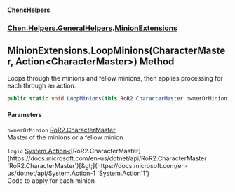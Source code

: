 #### [ChensHelpers](index 'index')
### [Chen.Helpers.GeneralHelpers](Chen_Helpers_GeneralHelpers 'Chen.Helpers.GeneralHelpers').[MinionExtensions](Chen_Helpers_GeneralHelpers_MinionExtensions 'Chen.Helpers.GeneralHelpers.MinionExtensions')
## MinionExtensions.LoopMinions(CharacterMaster, Action&lt;CharacterMaster&gt;) Method
Loops through the minions and fellow minions, then applies processing for each through an action.  
```csharp
public static void LoopMinions(this RoR2.CharacterMaster ownerOrMinion, System.Action<RoR2.CharacterMaster> logic);
```
#### Parameters
<a name='Chen_Helpers_GeneralHelpers_MinionExtensions_LoopMinions(RoR2_CharacterMaster_System_Action_RoR2_CharacterMaster_)_ownerOrMinion'></a>
`ownerOrMinion` [RoR2.CharacterMaster](https://docs.microsoft.com/en-us/dotnet/api/RoR2.CharacterMaster 'RoR2.CharacterMaster')  
Master of the minions or a fellow minion
  
<a name='Chen_Helpers_GeneralHelpers_MinionExtensions_LoopMinions(RoR2_CharacterMaster_System_Action_RoR2_CharacterMaster_)_logic'></a>
`logic` [System.Action&lt;](https://docs.microsoft.com/en-us/dotnet/api/System.Action-1 'System.Action`1')[RoR2.CharacterMaster](https://docs.microsoft.com/en-us/dotnet/api/RoR2.CharacterMaster 'RoR2.CharacterMaster')[&gt;](https://docs.microsoft.com/en-us/dotnet/api/System.Action-1 'System.Action`1')  
Code to apply for each minion
  
